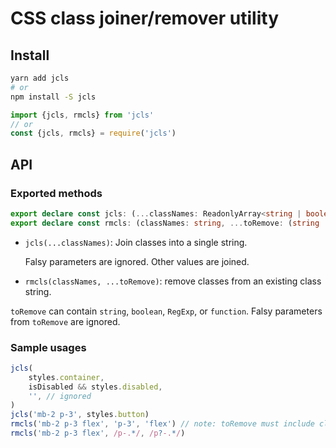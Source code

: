 # CSS class joiner/remover utility

## Install

```bash
yarn add jcls
# or
npm install -S jcls
```

```javascript
import {jcls, rmcls} from 'jcls'
// or
const {jcls, rmcls} = require('jcls')
```

## API

### Exported methods

```typescript
export declare const jcls: (...classNames: ReadonlyArray<string | boolean | null | undefined>) => string;
export declare const rmcls: (classNames: string, ...toRemove: (string | boolean | RegExp | ((cls: string) => any) | null | undefined)[]) => string;
```

- `jcls(...classNames)`: Join classes into a single string.
  
  Falsy parameters are ignored. Other values are joined.
  
- `rmcls(classNames, ...toRemove)`: remove classes from an existing class string.

 `toRemove` can contain `string`, `boolean`, `RegExp`, or `function`.
 Falsy parameters from `toRemove` are ignored.

### Sample usages

```javascript
jcls(
	styles.container,
    isDisabled && styles.disabled,
    '', // ignored
)
jcls('mb-2 p-3', styles.button)
rmcls('mb-2 p-3 flex', 'p-3', 'flex') // note: toRemove must include class name separatedly
rmcls('mb-2 p-3 flex', /p-.*/, /p?-.*/)
```

